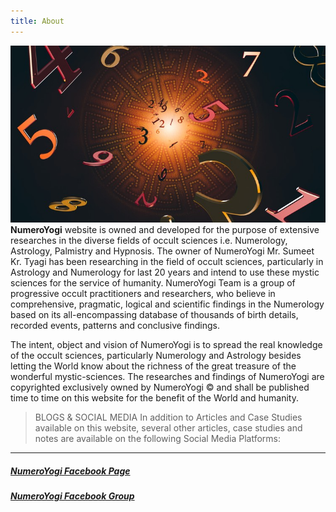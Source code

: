 ```yaml
---
title: About
---
```

[![Numerology](numerology.jpg "Numerology")](./numerology.jpg "Numerology")
**NumeroYogi** website is owned and developed for the purpose of extensive researches in the diverse fields of occult sciences i.e. Numerology, Astrology, Palmistry and Hypnosis. The owner of NumeroYogi Mr. Sumeet Kr. Tyagi has been researching in the field of occult sciences, particularly in Astrology and Numerology for last 20 years and intend to use these mystic sciences for the service of humanity. NumeroYogi Team is a group of progressive occult practitioners and researchers, who believe in comprehensive, pragmatic, logical and scientific findings in the Numerology based on its all-encompassing database of thousands of birth details, recorded events, patterns and conclusive findings.

The intent, object and vision of NumeroYogi is to spread the real knowledge of the occult sciences, particularly Numerology and Astrology besides letting the World know about the richness of the great treasure of the wonderful mystic-sciences. The researches and findings of NumeroYogi are copyrighted exclusively owned by NumeroYogi © and shall be published time to time on this website for the benefit of the World and humanity.

>BLOGS & SOCIAL MEDIA In addition to Articles and Case Studies available on this website, several other articles, case studies and notes are available on the following Social Media Platforms:

------------
##### [NumeroYogi Facebook Page](https://www.facebook.com/NumerologyPracticalSolutions/ "NumeroYogi Facebook Page")

##### [NumeroYogi Facebook Group](https://www.facebook.com/groups/555365208337761/?ref=share "NumeroYogi Facebook Group")
